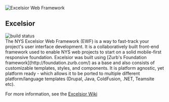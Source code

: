 ![Excelsior Web Framework](https://raw.github.com/wiki/nys-its/excelsior/images/excelsior-long-500.png "Excelsior Web Framework")

## Excelsior
<div><img src="https://secure.travis-ci.org/nys-its/excelsior.png?branch=master" alt="build status"></img></div>
The NYS Excelsior Web Framework (EWF) is a way to fast-track your project's user interface development. It is a collaboratively built front-end framework used to enable NYS web projects to start on a solid mobile-first responsive foundation. Excelsior was built using [Zurb's Foundation framework](http://foundation.zurb.com/) as a base and also consists of customizable templates, styles, and components. It is platform agnostic, yet platform ready - which allows it to be ported to multiple different platform/language templates (Drupal, Java, ColdFusion, .NET, Teamsite etc).

For more information, see the [Excelsior Wiki](https://github.com/nys-its/excelsior/wiki)
